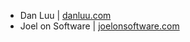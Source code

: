 - Dan Luu | [danluu.com](https://danluu.com)
- Joel on Software | [joelonsoftware.com](https://joelonsoftware.com)

